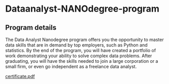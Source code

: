 # Dataanalyst-NANOdegree-program

## Program details
 
The Data Analyst Nanodegree program offers you the opportunity to master data skills that are in demand by top employers, such as Python and statistics. By the end of the program, you will have created a portfolio of work demonstrating your ability to solve complex data problems. After graduating, you will have the skills needed to join a large corporation or a small firm, or even go independent as a freelance data analyst.

[certificate.pdf](https://github.com/Naveen00-datanlyst/dataanalyst-nanodegree-program/files/6794675/data.analyst.nano.degree.pdf)


